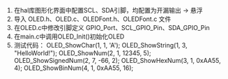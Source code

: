1. 在hal库图形化界面中配置SCL、SDA引脚，均配置为开漏输出 -> 悬浮
2. 导入 OLED.h、OLED.c、OLEDFont.h、OLEDFont.c 文件
3. 在OLED.c中修改引脚定义 GPIO_Port、SCL_GPIO_Pin、SDA_GPIO_Pin
4. 在main.c中调用OLED_Init()初始化OLED
5. 测试代码：
	OLED_ShowChar(1, 1, 'A');
	OLED_ShowString(1, 3, "HelloWorld!");
	OLED_ShowNum(2, 1, 12345, 5);
	OLED_ShowSignedNum(2, 7, -66, 2);
	OLED_ShowHexNum(3, 1, 0xAA55, 4);
	OLED_ShowBinNum(4, 1, 0xAA55, 16);